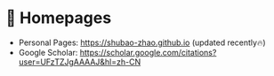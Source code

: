 # 📎 Homepages
- Personal Pages: https://shubao-zhao.github.io (updated recently🔥)
- Google Scholar: https://scholar.google.com/citations?user=UFzTZJgAAAAJ&hl=zh-CN
